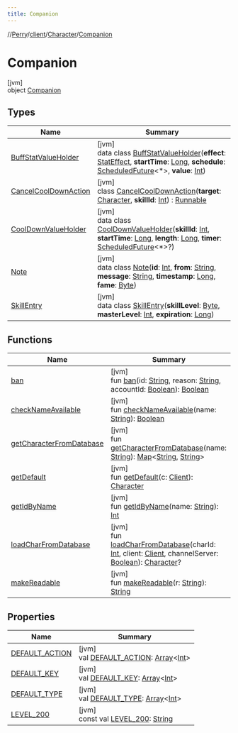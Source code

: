 ```yaml
---
title: Companion
---
```

//[Perry](../../../../index.html)/[client](../../index.html)/[Character](../index.html)/[Companion](index.html)



# Companion



[jvm]\
object [Companion](index.html)



## Types


| Name | Summary |
|---|---|
| [BuffStatValueHolder](-buff-stat-value-holder/index.html) | [jvm]<br>data class [BuffStatValueHolder](-buff-stat-value-holder/index.html)(**effect**: [StatEffect](../../../server/-stat-effect/index.html), **startTime**: [Long](https://kotlinlang.org/api/latest/jvm/stdlib/kotlin/-long/index.html), **schedule**: [ScheduledFuture](https://docs.oracle.com/javase/8/docs/api/java/util/concurrent/ScheduledFuture.html)<*>, **value**: [Int](https://kotlinlang.org/api/latest/jvm/stdlib/kotlin/-int/index.html)) |
| [CancelCoolDownAction](-cancel-cool-down-action/index.html) | [jvm]<br>class [CancelCoolDownAction](-cancel-cool-down-action/index.html)(**target**: [Character](../index.html), **skillId**: [Int](https://kotlinlang.org/api/latest/jvm/stdlib/kotlin/-int/index.html)) : [Runnable](https://docs.oracle.com/javase/8/docs/api/java/lang/Runnable.html) |
| [CoolDownValueHolder](-cool-down-value-holder/index.html) | [jvm]<br>data class [CoolDownValueHolder](-cool-down-value-holder/index.html)(**skillId**: [Int](https://kotlinlang.org/api/latest/jvm/stdlib/kotlin/-int/index.html), **startTime**: [Long](https://kotlinlang.org/api/latest/jvm/stdlib/kotlin/-long/index.html), **length**: [Long](https://kotlinlang.org/api/latest/jvm/stdlib/kotlin/-long/index.html), **timer**: [ScheduledFuture](https://docs.oracle.com/javase/8/docs/api/java/util/concurrent/ScheduledFuture.html)<*>?) |
| [Note](-note/index.html) | [jvm]<br>data class [Note](-note/index.html)(**id**: [Int](https://kotlinlang.org/api/latest/jvm/stdlib/kotlin/-int/index.html), **from**: [String](https://kotlinlang.org/api/latest/jvm/stdlib/kotlin/-string/index.html), **message**: [String](https://kotlinlang.org/api/latest/jvm/stdlib/kotlin/-string/index.html), **timestamp**: [Long](https://kotlinlang.org/api/latest/jvm/stdlib/kotlin/-long/index.html), **fame**: [Byte](https://kotlinlang.org/api/latest/jvm/stdlib/kotlin/-byte/index.html)) |
| [SkillEntry](-skill-entry/index.html) | [jvm]<br>data class [SkillEntry](-skill-entry/index.html)(**skillLevel**: [Byte](https://kotlinlang.org/api/latest/jvm/stdlib/kotlin/-byte/index.html), **masterLevel**: [Int](https://kotlinlang.org/api/latest/jvm/stdlib/kotlin/-int/index.html), **expiration**: [Long](https://kotlinlang.org/api/latest/jvm/stdlib/kotlin/-long/index.html)) |


## Functions


| Name | Summary |
|---|---|
| [ban](ban.html) | [jvm]<br>fun [ban](ban.html)(id: [String](https://kotlinlang.org/api/latest/jvm/stdlib/kotlin/-string/index.html), reason: [String](https://kotlinlang.org/api/latest/jvm/stdlib/kotlin/-string/index.html), accountId: [Boolean](https://kotlinlang.org/api/latest/jvm/stdlib/kotlin/-boolean/index.html)): [Boolean](https://kotlinlang.org/api/latest/jvm/stdlib/kotlin/-boolean/index.html) |
| [checkNameAvailable](check-name-available.html) | [jvm]<br>fun [checkNameAvailable](check-name-available.html)(name: [String](https://kotlinlang.org/api/latest/jvm/stdlib/kotlin/-string/index.html)): [Boolean](https://kotlinlang.org/api/latest/jvm/stdlib/kotlin/-boolean/index.html) |
| [getCharacterFromDatabase](get-character-from-database.html) | [jvm]<br>fun [getCharacterFromDatabase](get-character-from-database.html)(name: [String](https://kotlinlang.org/api/latest/jvm/stdlib/kotlin/-string/index.html)): [Map](https://kotlinlang.org/api/latest/jvm/stdlib/kotlin.collections/-map/index.html)<[String](https://kotlinlang.org/api/latest/jvm/stdlib/kotlin/-string/index.html), [String](https://kotlinlang.org/api/latest/jvm/stdlib/kotlin/-string/index.html)> |
| [getDefault](get-default.html) | [jvm]<br>fun [getDefault](get-default.html)(c: [Client](../../-client/index.html)): [Character](../index.html) |
| [getIdByName](get-id-by-name.html) | [jvm]<br>fun [getIdByName](get-id-by-name.html)(name: [String](https://kotlinlang.org/api/latest/jvm/stdlib/kotlin/-string/index.html)): [Int](https://kotlinlang.org/api/latest/jvm/stdlib/kotlin/-int/index.html) |
| [loadCharFromDatabase](load-char-from-database.html) | [jvm]<br>fun [loadCharFromDatabase](load-char-from-database.html)(charId: [Int](https://kotlinlang.org/api/latest/jvm/stdlib/kotlin/-int/index.html), client: [Client](../../-client/index.html), channelServer: [Boolean](https://kotlinlang.org/api/latest/jvm/stdlib/kotlin/-boolean/index.html)): [Character](../index.html)? |
| [makeReadable](make-readable.html) | [jvm]<br>fun [makeReadable](make-readable.html)(r: [String](https://kotlinlang.org/api/latest/jvm/stdlib/kotlin/-string/index.html)): [String](https://kotlinlang.org/api/latest/jvm/stdlib/kotlin/-string/index.html) |


## Properties


| Name | Summary |
|---|---|
| [DEFAULT_ACTION](-d-e-f-a-u-l-t_-a-c-t-i-o-n.html) | [jvm]<br>val [DEFAULT_ACTION](-d-e-f-a-u-l-t_-a-c-t-i-o-n.html): [Array](https://kotlinlang.org/api/latest/jvm/stdlib/kotlin/-array/index.html)<[Int](https://kotlinlang.org/api/latest/jvm/stdlib/kotlin/-int/index.html)> |
| [DEFAULT_KEY](-d-e-f-a-u-l-t_-k-e-y.html) | [jvm]<br>val [DEFAULT_KEY](-d-e-f-a-u-l-t_-k-e-y.html): [Array](https://kotlinlang.org/api/latest/jvm/stdlib/kotlin/-array/index.html)<[Int](https://kotlinlang.org/api/latest/jvm/stdlib/kotlin/-int/index.html)> |
| [DEFAULT_TYPE](-d-e-f-a-u-l-t_-t-y-p-e.html) | [jvm]<br>val [DEFAULT_TYPE](-d-e-f-a-u-l-t_-t-y-p-e.html): [Array](https://kotlinlang.org/api/latest/jvm/stdlib/kotlin/-array/index.html)<[Int](https://kotlinlang.org/api/latest/jvm/stdlib/kotlin/-int/index.html)> |
| [LEVEL_200](-l-e-v-e-l_200.html) | [jvm]<br>const val [LEVEL_200](-l-e-v-e-l_200.html): [String](https://kotlinlang.org/api/latest/jvm/stdlib/kotlin/-string/index.html) |

